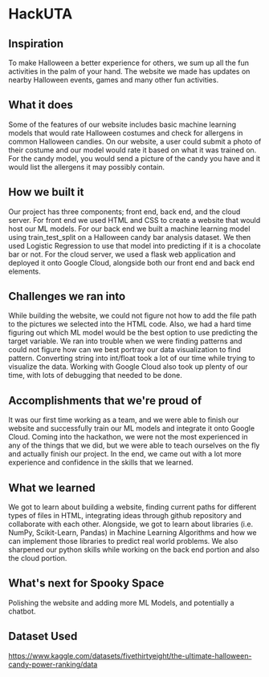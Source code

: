 # HackUTA
## Inspiration

To make Halloween a better experience for others, we sum up all the fun activities in the palm of your hand. The website we made has updates on nearby Halloween events, games and many other fun activities. 


## What it does

Some of the features of our website includes basic machine learning models that would rate Halloween costumes  and check for allergens in common Halloween candies. On our website, a user could submit a photo of their costume and our model would rate it based on what it was trained on. For the candy model, you would send a picture of the candy you have and it would list the allergens it may possibly contain. 

## How we built it

Our project has three components; front end, back end, and the cloud server.  For front end we used HTML and CSS to create a website that would host our ML models. For our back end we built a machine learning model using train_test_split on a Halloween candy bar analysis dataset. We then used Logistic Regression to use that model into predicting if it is a chocolate bar or not. For the cloud server, we used a flask web application and deployed it onto Google Cloud, alongside both our front end and back end elements.

## Challenges we ran into

While building the website, we could not figure not how to add the file path to the pictures we selected into the HTML code. Also, we had a hard time figuring out which ML model would be the best option to use predicting the target variable. We ran into trouble when we were finding patterns and could not figure how can we best portray our data visualization to find pattern. Converting string into int/float took a lot of our time while trying to visualize the data. Working with Google Cloud also took up plenty of our time, with lots of debugging that needed to be done.



## Accomplishments that we're proud of

It was our first time working as a team, and we were able to finish our website and successfully train our ML models and integrate it onto Google Cloud.  Coming into the hackathon, we were not the most experienced in any of the things that we did, but we were able to teach ourselves on the fly and actually finish our project. In the end, we came out with a lot more experience and confidence in the skills that we learned.

## What we learned

We got to learn about building a website, finding current paths for different types of files in HTML, integrating ideas through github repository and collaborate with each other. Alongside, we got to learn about libraries (i.e. NumPy, Scikit-Learn, Pandas) in Machine Learning Algorithms and how we can implement those libraries to predict real world problems. We also sharpened our python skills while working on the back end portion and also the cloud portion. 


## What's next for Spooky Space

Polishing the website and adding more ML Models, and potentially a chatbot. 

## Dataset Used
https://www.kaggle.com/datasets/fivethirtyeight/the-ultimate-halloween-candy-power-ranking/data


